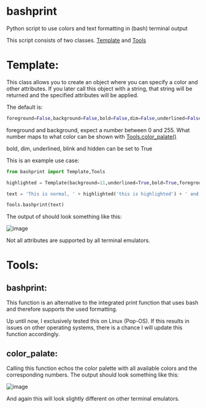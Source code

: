 # bashprint
Python script to use colors and text formatting in (bash) terminal output

This script consists of two classes. [Template](#template) and [Tools](#tools)
# Template:
This class allows you to create an object where you can specify a color and other attributes. If you later call this object with a string, that string will be returned and the specified attributes will be applied.

The default is:
```python
foreground=False,background=False,bold=False,dim=False,underlined=False,blink=False,hidden=False
```
foreground and background, expect a number between 0 and 255.
What number maps to what color can be shown with [Tools.color_palate()](#color_palate)

bold, dim, underlined, blink and hidden can be set to True

This is an example use case: 
```python
from bashprint import Template,Tools

highlighted = Template(background=11,underlined=True,bold=True,foreground=16)

text = 'This is normal, ' + highlighted('this is highlighted') + ' and this again is not!'

Tools.bashprint(text)
```
The output of should look something like this:

![image](https://user-images.githubusercontent.com/81306399/180852738-c9024a16-e68d-46d9-86bc-ee18d97ed8ec.png)


Not all attributes are supported by all terminal emulators.

# Tools:
## bashprint:
This function is an alternative to the integrated print function that uses bash and therefore supports the used formatting.

Up until now, I exclusively tested this on Linux (Pop-OS). If this results in issues on other operating systems, there is a chance I will update this function accordingly. 

## color_palate:

Calling this function echos the color palette with all available colors and the corresponding numbers. 
The output should look something like this:

![image](https://user-images.githubusercontent.com/81306399/180854560-dda9569a-e40e-4f4e-81fd-5c8b3b7f6415.png)

And again this will look slightly different on other terminal emulators.

